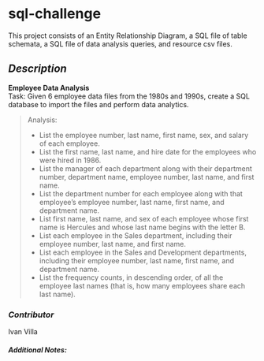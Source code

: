 # sql-challenge

This project consists of an Entity Relationship Diagram, a SQL file of table schemata, a SQL file of data analysis queries, and resource csv files.

## *Description*

**Employee Data Analysis**  
Task: Given 6 employee data files from the 1980s and 1990s, create a SQL database to import the files and perform data analytics.

>Analysis:  
>* List the employee number, last name, first name, sex, and salary of each employee.
>* List the first name, last name, and hire date for the employees who were hired in 1986.
>* List the manager of each department along with their department number, department name, employee number, last name, and first name.
>* List the department number for each employee along with that employee’s employee number, last name, first name, and department name.
>* List first name, last name, and sex of each employee whose first name is Hercules and whose last name begins with the letter B.
>* List each employee in the Sales department, including their employee number, last name, and first name.
>* List each employee in the Sales and Development departments, including their employee number, last name, first name, and department name.
>* List the frequency counts, in descending order, of all the employee last names (that is, how many employees share each last name).




### *Contributor*

Ivan Villa

##### **Additional Notes:**

